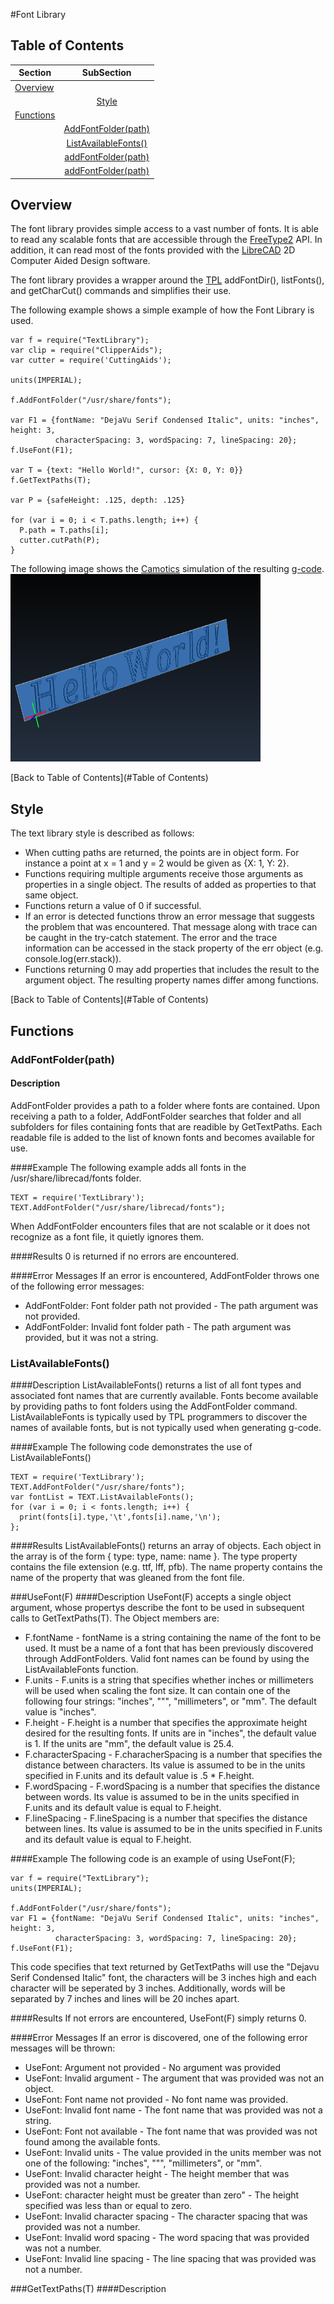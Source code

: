 #Font Library

## Table of Contents <a name = 'Table of Contents' />

| Section              | SubSection                                              |
|----------------------|:-------------------------------------------------------:|
|[Overview](#Overview) |                                                         |
|                      |[Style](#OverviewStyle)                                  |
|[Functions](#Functions)|                                                        |
|                      |[AddFontFolder(path)](#AddFontFolder)                    |
|                      |[ListAvailableFonts()](#ListAvailableFonts)              |
|                      |[addFontFolder(path)](#addFontFolder)                    |
|                      |[addFontFolder(path)](#addFontFolder)                    |

## Overview <a name = 'Overview' />

The font library provides simple access to a vast number of fonts.  It is able to read any scalable fonts that are accessible through the [FreeType2](http://www.freetype.org/) API.  In addition, it can read most of the fonts provided with the [LibreCAD](http://librecad.org/cms/home.html) 2D Computer Aided Design software.

The font library provides a wrapper around the [TPL](http://www.tplang.org) addFontDir(), listFonts(), and getCharCut() commands and simplifies their use.

The following example shows a simple example of how the Font Library is used.
```
var f = require("TextLibrary");
var clip = require("ClipperAids");
var cutter = require('CuttingAids');

units(IMPERIAL);

f.AddFontFolder("/usr/share/fonts");

var F1 = {fontName: "DejaVu Serif Condensed Italic", units: "inches", height: 3,
          characterSpacing: 3, wordSpacing: 7, lineSpacing: 20};
f.UseFont(F1);

var T = {text: "Hello World!", cursor: {X: 0, Y: 0}}
f.GetTextPaths(T);

var P = {safeHeight: .125, depth: .125}

for (var i = 0; i < T.paths.length; i++) {
  P.path = T.paths[i];
  cutter.cutPath(P);
}
```
The following image shows the [Camotics](http://openscam.org) simulation of the resulting [g-code](http:reprap.org/wiki/G-code).
<img src = "https://github.com/buildbotics/tpl-docs/blob/master/images/FontLibraryExample.png" height="300" width = "400">

[Back to Table of Contents](#Table of Contents)

## Style <a name = 'OverviewStyle' />
The text library style is described as follows:
* When cutting paths are returned, the points are in object form.  For instance a point at x = 1 and y = 2 would be given as {X: 1, Y: 2}.
* Functions requiring multiple arguments receive those arguments as properties in a single object.  The results of added as properties to that same object.
* Functions return a value of 0 if successful.
* If an error is detected functions throw an error message that suggests the problem that was encountered.  That message along with trace can be caught in the try-catch statement.  The error and the trace information can be accessed in the stack property of the err object (e.g. console.log(err.stack)).
* Functions returning 0 may add properties that includes the result to the argument object.  The resulting property names differ among functions.

[Back to Table of Contents](#Table of Contents)

## Functions <a name = 'Functions' />
### AddFontFolder(path) <a name = 'AddFontFolder' />
#### Description
AddFontFolder provides a path to a folder where fonts are contained.  Upon receiving a path to a folder, AddFontFolder searches that folder and all subfolders for files containing fonts that are readible by GetTextPaths.  Each readable file is added to the list of known fonts and becomes available for use.

####Example
The following example adds all fonts in the /usr/share/librecad/fonts folder.
```
TEXT = require('TextLibrary');
TEXT.AddFontFolder("/usr/share/librecad/fonts");
```
When AddFontFolder encounters files that are not scalable or it does not recognize as a font file, it quietly ignores them.

####Results
0 is returned if no errors are encountered.

####Error Messages
If an error is encountered, AddFontFolder throws one of the following error messages:
* AddFontFolder: Font folder path not provided - The path argument was not provided.
* AddFontFolder: Invalid font folder path - The path argument was provided, but it was not a string.


### ListAvailableFonts() <a name = 'ListAvailableFonts' />
####Description
ListAvailableFonts() returns a list of all font types and associated font names that are currently available.  Fonts become available by providing paths to font folders using the AddFontFolder command.  ListAvailableFonts is typically used by TPL programmers to discover the names of available fonts, but is not typically used when generating g-code.

####Example
The following code demonstrates the use of ListAvailableFonts()
```
TEXT = require('TextLibrary');
TEXT.AddFontFolder("/usr/share/fonts");
var fontList = TEXT.ListAvailableFonts();
for (var i = 0; i < fonts.length; i++) {
  print(fonts[i].type,'\t',fonts[i].name,'\n');
};
```

####Results
ListAvailableFonts() returns an array of objects.  Each object in the array is of the form { type: type, name: name }.  The type property contains the file extension (e.g. ttf, lff, pfb).  The name property contains the name of the property that was gleaned from the font file.

###UseFont(F) <a name = #UseFont />
####Description
UseFont(F) accepts a single object argument, whose propertys describe the font to be used in subsequent calls to GetTextPaths(T).  The Object members are:
* F.fontName - fontName is a string containing the name of the font to be used.  It must be a name of a font that has been previously discovered through AddFontFolders.  Valid font names can be found by using the ListAvailableFonts function.
* F.units - F.units is a string that specifies whether inches or millimeters will be used when scaling the font size.  It can contain one of the following four strings: "inches", "\"", "millimeters", or "mm".  The default value is "inches".
* F.height - F.height is a number that specifies the approximate height desired for the resulting fonts.  If units are in "inches", the default value is 1.  If the units are "mm", the default value is 25.4.
* F.characterSpacing - F.characherSpacing is a number that specifies the distance between characters.  Its value is assumed to be in the units specified in F.units and its default value is .5 * F.height.
* F.wordSpacing - F.wordSpacing is a number that specifies the distance between words.  Its value is assumed to be in the units specified in F.units and its default value is equal to F.height.
* F.lineSpacing - F.lineSpacing is a number that specifies the distance between lines. Its value is assumed to be in the units specified in F.units and its default value is equal to F.height.

####Example
The following code is an example of using UseFont(F);
```
var f = require("TextLibrary");
units(IMPERIAL);

f.AddFontFolder("/usr/share/fonts");
var F1 = {fontName: "DejaVu Serif Condensed Italic", units: "inches", height: 3,
          characterSpacing: 3, wordSpacing: 7, lineSpacing: 20};
f.UseFont(F1);
```
This code specifies that text returned by GetTextPaths will use the "Dejavu Serif Condensed Italic" font, the characters will be 3 inches high and each character will be seperated by 3 inches.  Additionally, words will be separated by 7 inches and lines will be 20 inches apart.

####Results
If not errors are encountered, UseFont(F) simply returns 0.

####Error Messages
If an error is discovered, one of the following error messages will be thrown:
* UseFont: Argument not provided - No argument was provided
* UseFont: Invalid argument - The argument that was provided was not an object.
* UseFont: Font name not provided - No font name was provided.
* UseFont: Invalid font name - The font name that was provided was not a string.
* UseFont: Font not available - The font name that was provided was not found among the available fonts.
* UseFont: Invalid units - The value provided in the units member was not one of the following: "inches", "\"", "millimeters", or "mm".
* UseFont: Invalid character height - The height member that was provided was not a number.
* UseFont: character height must be greater than zero" - The height specified was less than or equal to zero.
* UseFont: Invalid character spacing - The character spacing that was provided was not a number.
* UseFont: Invalid word spacing - The word spacing that was provided was not a number.
* UseFont: Invalid line spacing - The line spacing that was provided was not a number.

###GetTextPaths(T)
####Description
